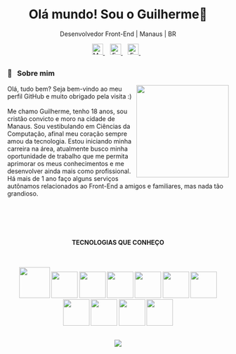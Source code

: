 ## <h1 align="center"> Olá mundo! Sou o Guilherme👋</h1>

<p align="center">Desenvolvedor Front-End | Manaus | BR</p>

<p align='center'>
  <a href="https://www.linkedin.com/in/guilherme-mesquita-68a73b1a4/">
    <img height="25px" alt="My Likedin" src="https://img.shields.io/badge/LinkedIn-0077B5?style=for-the-badge&logo=linkedin&logoColor=white"/>
  </a>&nbsp;&nbsp;
  <a href="mailto:guirozmesquita@gmail.com">
    <img height="25px" alt= "E-mail" src="https://img.shields.io/badge/Gmail-D14836?style=for-the-badge&logo=gmail&logoColor=white"/>        
  </a>&nbsp;&nbsp;
  <a href="https://www.instagram.com/guirmes_/">
    <img height="25px" alt= "E-mail" src="https://img.shields.io/badge/Instagram-E4405F?style=for-the-badge&logo=instagram&logoColor=white"/>        
  </a>&nbsp;&nbsp;
</p>

## <h3>🦰  &nbsp; Sobre mim 
 
 <img align="right" height="210px" 
       src="https://github-readme-stats.vercel.app/api?username=guilhermesquita&count_private=true&show_icons=true&theme=rose_pine&hide_rank=true&custom_title=Minhas estatísticas&hide_border=true&include_all_commits=true"/>
</h3>
 
 <p align="left">Olá, tudo bem? Seja bem-vindo ao meu perfil GitHub e muito obrigado pela visita :) </br><br>
Me chamo Guilherme, tenho 18 anos, sou cristão convicto e moro na cidade de Manaus. Sou vestibulando em Ciências da Computação, afinal meu coração sempre amou da tecnologia. 
Estou iniciando minha carreira na área, atualmente busco minha oportunidade de trabalho que me permita aprimorar os meus conhecimentos e me desenvolver ainda mais como profissional. Há mais de 1 ano faço alguns serviços autônamos relacionados ao Front-End a amigos e familiares, mas nada tão grandioso.
<br><br><br>
</p>
<br>

##

<p align="center"><strong>TECNOLOGIAS QUE CONHEÇO<strong>
<br><br><br>
</p>

<div align = "center">
  <img src="https://cdn.jsdelivr.net/gh/devicons/devicon/icons/html5/html5-original-wordmark.svg" height="70px"/>
  <img src="https://cdn.jsdelivr.net/gh/devicons/devicon/icons/css3/css3-original.svg" height="60"/>
  <img src="https://cdn.jsdelivr.net/gh/devicons/devicon/icons/javascript/javascript-plain.svg" height="60px" />
  <img src="https://cdn.jsdelivr.net/gh/devicons/devicon/icons/typescript/typescript-original.svg" height="60px"/>
  <img src="https://cdn.jsdelivr.net/gh/devicons/devicon/icons/react/react-original.svg" height="60"/>
  <img src="https://cdn.jsdelivr.net/gh/devicons/devicon/icons/vuejs/vuejs-original.svg" height="60px"/>
  <img src="https://cdn.jsdelivr.net/gh/devicons/devicon/icons/nodejs/nodejs-original.svg" height="60"/>
  <img src="https://cdn.jsdelivr.net/gh/devicons/devicon/icons/figma/figma-original.svg" height="60px"/>
  <img src="https://cdn.jsdelivr.net/gh/devicons/devicon/icons/premierepro/premierepro-original.svg" height="60"/>
  <img src="https://cdn.jsdelivr.net/gh/devicons/devicon/icons/photoshop/photoshop-line.svg" height="60"/>
  <img src="https://cdn.jsdelivr.net/gh/devicons/devicon/icons/mysql/mysql-original.svg" height="60"/>      
</div>        

   ##

  <p align="center">
    <img src="https://github-readme-stats.vercel.app/api/top-langs/?username=guilhermesquita&exclude_repo=github-readme-stats,fernandaflx.github.io&langs_count=10&layout=compact&theme=rose_pine&hide_border=true" />
  </p>
  
   ##
          
          
          
          
          
